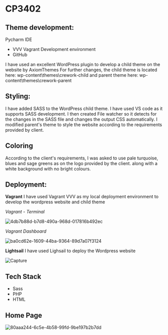 # CP3402

## Theme development: ##
 Pycharm IDE
* VVV Vagrant Development environment
* GitHub

I have used an excellent WordPress plugin to develop a child theme on the website by AxiomThemes
For further changes, the child theme is located here: wp-content\themes\crework-child 
and parent theme here: wp-content\themes\crework-parent

## Styling: ##
I have added SASS to the WordPress child theme. I have used VS code as it supports SASS development. I then created File watcher so it detects for the changes in the SASS file and changes the output CSS automatically. I modified parent's theme to style the website according to the requirements provided by client.

## Coloring ##
According to the client's requirements, I was asked to use pale turquoise, blues and sage greens as on the logo provided by the client. along with a white background with no bright colours.
 
## Deployment: ##
**Vagrant**
I have used Vagrant VVV as my local deployment environment to develop the wordpress website and child theme

*Vagrant - Terminal*

![4db7b88d-b7d8-490a-968d-017816b492ec](https://user-images.githubusercontent.com/113966181/205642201-7cccf365-fc70-4144-a66c-67a5ec302cb1.jpg)

*Vagrant Dashboard*

![ba0cd62e-1609-44ba-9364-89d7a07f3124](https://user-images.githubusercontent.com/113966181/205642220-ceeec462-fb8c-4978-b46d-69b96f2196f7.jpg)

**Lightsail** 
I have used Lighsail to deploy the Wordpress website

![Capture](https://user-images.githubusercontent.com/113966181/205643762-eb7439e1-0647-4d78-aef3-ccbacdd3b7bc.PNG)

## Tech Stack ##
* Sass
* PHP
* HTML

## Home Page ##

![80aaa244-6c5e-4b58-99fd-9be197b2b7dd](https://user-images.githubusercontent.com/113966181/205642276-708b6a0f-62c1-4113-90ef-9e6ac30346ad.jpg)
